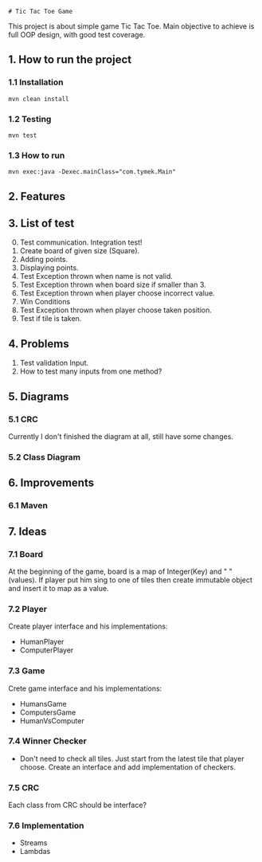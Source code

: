     # Tic Tac Toe Game 
This project is about simple game Tic Tac Toe. Main objective to achieve is full OOP design,
with good test coverage.
## 1. How to run the project
### 1.1 Installation

``mvn clean install``
### 1.2 Testing
``mvn test``
### 1.3 How to run
``mvn exec:java -Dexec.mainClass="com.tymek.Main"``
## 2. Features
 

## 3. List of test
0. Test communication. Integration test!
1. Create board of given size (Square). 
2. Adding points. 
3. Displaying points.
4. Test Exception thrown when name is not valid.
5. Test Exception thrown when board size if smaller than 3.
6. Test Exception thrown when player choose incorrect value.
7. Win Conditions 
8. Test Exception thrown when player choose taken position.
9. Test if tile is taken.

## 4. Problems
1. Test validation Input. 
2. How to test many inputs from one method?

## 5. Diagrams
### 5.1 CRC
Currently I don't finished the diagram at all, still have some changes.
### 5.2 Class Diagram
## 6. Improvements
### 6.1 Maven 
## 7. Ideas
### 7.1 Board 
 At the beginning of the game, board is a map of Integer(Key) and " " (values).
 If player put him sing to one of tiles then create immutable object and insert it to 
 map as a value.
 
 ### 7.2 Player
   Create player interface and his implementations:
   + HumanPlayer
   + ComputerPlayer
   

 ### 7.3 Game
 Crete game interface and his implementations:
 + HumansGame
 + ComputersGame
 + HumanVsComputer
### 7.4 Winner Checker
 + Don't need to check all tiles. 
 Just start from the latest tile that player choose. 
  Create an interface and add implementation of checkers.
  
### 7.5 CRC
Each class from CRC should be interface? 

### 7.6 Implementation
+ Streams
+ Lambdas
